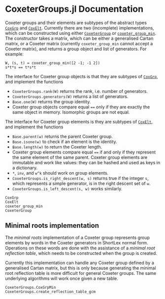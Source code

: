 # CoxeterGroups.jl Documentation

Coxeter groups and their elements are subtypes of the abstract types [`CoxGrp`](@ref) and [`CoxElt`](@ref).
Currently there are two (incomplete) implementations, which can be constructed using either [`CoxeterGroup`](@ref) or [`coxeter_group_min`](@ref).
The constructor takes a matrix, which can be either a generalised Cartan matrix, or a Coxeter matrix (currently `coxeter_group_min` cannot accept a Coxeter matrix), and returns a group object and list of generators.
For example:

```
W, (s, t) = coxeter_group_min([2 -1; -1 2])
s*t*s == t*s*t
```

The interface for Coxeter group objects is that they are subtypes of [`CoxGrp`](@ref), and implement the functions

- `CoxeterGroups.rank(W)` returns the rank, i.e. number of generators.
- `CoxeterGroups.generators(W)` returns a list of generators.
- `Base.one(W)` returns the group identity.
- Coxeter group objects compare equal `==` only if they are exactly the same object in memory. Isomorphic groups are not equal.

The interface for Coxeter group elements is they are subtypes of [`CoxElt`](@ref), and implement the functions

- `Base.parent(w)` returns the parent Coxeter group.
- `Base.isone(w)` to check if an element is the identity.
- `Base.length(w)` to return the Coxeter length.
- Coxeter group elements compare equal `==` if and only if they represent the same element of the same parent. Coxeter group elements are immutable and work like values: they can be hashed and used as keys in a dictionary.
- `*`, `inv`, and `w^k` should work on group elements.
- `CoxeterGroups.is_right_descent(w, s)` returns true if the integer `s`, which represents a simple generator, is in the right descent set of `w`.
- `CoxeterGroups.is_left_descent(s, w)` works similarly.

```@docs
CoxGrp
CoxElt
coxeter_group_min
CoxeterGroup
```


## Minimal roots implementation

The _minimal roots_ implementation of a Coxeter group represents group elements by words in the Coxeter generators in ShortLex normal form.
Operations on these words are done with the assistance of a _minimal root reflection table_, which needs to be constructed when the group is created.

Currently this implementation can handle any Coxeter group defined by a generalised Cartan matrix, but this is only because generating the minimal root reflection table is more difficult for general Coxeter groups.
The same underlying algorithms will work once given a new table.

```@docs
CoxeterGroups.CoxGrpMin
CoxeterGroups.create_reflection_table_gcm
```
